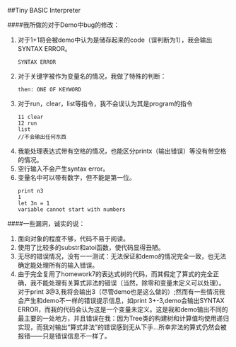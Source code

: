##Tiny BASIC Interpreter

####我所做的对于Demo中bug的修改：

1. 对于1+1将会被demo中认为是储存起来的code（误判断为1），我会输出SYNTAX ERROR。
	```1+1
	SYNTAX ERROR
2. 对于关键字被作为变量名的情况，我做了特殊的判断：
	```let then = 1
	then: ONE OF KEYWORD
3. 对于run，clear，list等指令，我不会误认为其是program的指令
	```10 help
	11 clear
	12 run
	list
	//不会输出任何东西
4. 我能处理表达式带有空格的情况，也能区分printx（输出错误）等没有带空格的情况。
5. 空行输入不会产生syntax error。
6. 变量名中可以带有数字，但不能是第一位。
	```let n3 = 1
	print n3
	1
	let 3n = 1
	variable cannot start with numbers

####一些漏洞，诚实的说：

1. 面向对象的程度不够，代码不易于阅读。
2. 使用了比较多的substr和atoi函数，使代码显得丑陋。
3. 无尽的错误情况，没有一一测试：无法保证和demo的情况完全一致，也无法确定能处理所有的输入错误。
4. 由于完全复用了homework7的表达式树的代码，而其假定了算式的完全正确，我不能处理有关算式非法的错误（当然，除零和变量未定义可以处理）。对于print 3@3,我将会输出3（尽管demo也是这么做的）;然而有一些情况我会产生和demo不一样的错误提示信息，如print 3+-3,demo会输出SYNTAX ERROR，而我的代码会认为这是一个变量未定义。这是我和demo输出不同的最主要的一处地方，并且错误在我：因为Tree类的构建树和计算值均使用递归实现，而我对输出“算式非法”的错误感到无从下手…所幸非法的算式仍然会被报错——只是错误信息不一样了。

